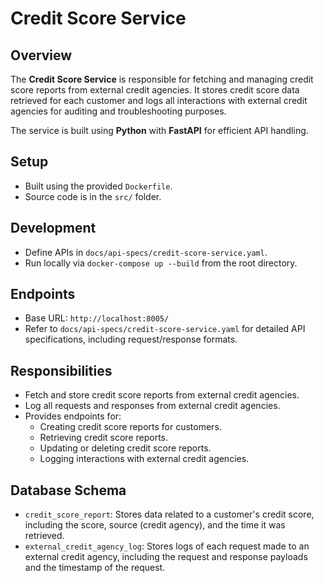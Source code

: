 # Credit Score Service

## Overview
The **Credit Score Service** is responsible for fetching and managing credit score reports from external credit agencies. It stores credit score data retrieved for each customer and logs all interactions with external credit agencies for auditing and troubleshooting purposes.

The service is built using **Python** with **FastAPI** for efficient API handling.

## Setup
- Built using the provided `Dockerfile`.
- Source code is in the `src/` folder.

## Development
- Define APIs in `docs/api-specs/credit-score-service.yaml`.
- Run locally via `docker-compose up --build` from the root directory.

## Endpoints
- Base URL: `http://localhost:8005/`
- Refer to `docs/api-specs/credit-score-service.yaml` for detailed API specifications, including request/response formats.

## Responsibilities
- Fetch and store credit score reports from external credit agencies.
- Log all requests and responses from external credit agencies.
- Provides endpoints for:
  - Creating credit score reports for customers.
  - Retrieving credit score reports.
  - Updating or deleting credit score reports.
  - Logging interactions with external credit agencies.

## Database Schema
- `credit_score_report`: Stores data related to a customer's credit score, including the score, source (credit agency), and the time it was retrieved.
- `external_credit_agency_log`: Stores logs of each request made to an external credit agency, including the request and response payloads and the timestamp of the request.
